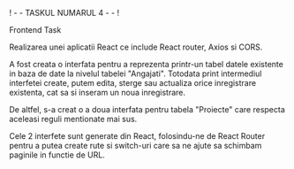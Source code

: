 
! - - TASKUL NUMARUL 4 - - !

Frontend Task

Realizarea unei aplicatii React ce include React router, Axios si CORS.

A fost creata o interfata pentru a reprezenta printr-un tabel datele existente in baza de date la nivelul tabelei "Angajati". Totodata print intermediul interfetei create, putem edita, sterge sau actualiza orice inregistrare existenta, cat sa si inseram un noua inregistrare.

De altfel, s-a creat o a doua interfata pentru tabela "Proiecte" care respecta aceleasi reguli mentionate mai sus.

Cele 2 interfete sunt generate din React, folosindu-ne de React Router pentru a putea create rute si switch-uri care sa ne ajute sa schimbam paginile in functie de URL.
